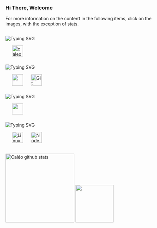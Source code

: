 <h3>Hi There, Welcome</h3> 

For more information on the content in the following items, click on the images, with the exception of stats.

## 

![Typing SVG](https://readme-typing-svg.herokuapp.com?font=Fira+Code&weight=100&size=25&duration=5000&pause=1000&color=ffffff&center=false&vCenter=true&random=false&width=1000&lines=Contacts:;Gmail+and+Linkedin.)
<div>
<img width="17"/>
<a href="mailto:caleo.gps.6@gmail.com" target="_blank" ral="external"><img src="https://cdn4.iconfinder.com/data/icons/social-media-logos-6/512/112-gmail_email_mail-512.png" alt="caleo.gps.6@gmail.com" height="35"/></a>
<!--<img width="17"/>
<a href="" target="_blank" ral="external"><img src="https://cdn.jsdelivr.net/gh/devicons/devicon@latest/icons/linkedin/linkedin-original.svg" alt="Linkedin" height="35"/></a>-->
</div>

###

![Typing SVG](https://readme-typing-svg.herokuapp.com?font=Fira+Code&weight=100&size=27&duration=5000&pause=1000&color=ffffff&center=false&vCenter=true&random=false&width=1000&lines=Formations:;Curriculum,+skills+and+certificates.)
<div>
  <img width="17"/>
  <a href="https://github.com/caleoo/career/blob/main/Currículo%20Caléo%20V.%20C..pdf" target="_self" ral="next"><img src="https://img.utdstc.com/icon/69d/098/69d09858fb3acb7f53fa535e739d7613ddec5d847bd617623ec09dc9b7c55622:200" height="35"/></a>
  <img width="17"/>
  <img src="https://cdn.jsdelivr.net/gh/devicons/devicon@latest/icons/git/git-original.svg" alt="Git" height="35"/>
</div>

###

![Typing SVG](https://readme-typing-svg.herokuapp.com?font=Fira+Code&weight=100&size=27&duration=5000&pause=1000&color=ffffff&center=false&vCenter=true&random=false&width=1000&lines=Studying:;HTML5,+CSS3,+JavaScript+and+Git.)
<div>
  <img width="17"/>
  <img src="https://cdn.jsdelivr.net/gh/devicons/devicon@latest/icons/python/python-original.svg" height="35"/>
  <img width="17"/>
</div>

###

![Typing SVG](https://readme-typing-svg.herokuapp.com?font=Fira+Code&weight=100&size=27&duration=5000&pause=1000&color=ffffff&center=false&vCenter=true&random=false&width=1000&lines=I+intend+to+study:;Linux,+Python+and+Node.js.)
<div>
  <img width="17"/>
  <img src="https://cdn.jsdelivr.net/gh/devicons/devicon@latest/icons/linux/linux-original.svg" alt="Linux" height="35"/>
  <img width="17"/>
  <img src="https://cdn.jsdelivr.net/gh/devicons/devicon@latest/icons/nodejs/nodejs-original.svg" alt="Node.js" height="35"/>
</div>

##

<div>  
  <img height="220px" src="https://github-readme-stats.vercel.app/api?username=caleoo&show_icons=true&count_private=true&hide_border=true&title_color=4e90fd&icon_color=4e90fd&text_color=ffffff&bg_color=0d1117" alt="Caléo github stats" /> 
  <img height="120px" src="https://github-readme-stats.vercel.app/api/top-langs/?username=caleoo&layout=compact&hide_border=true&title_color=4e90fd&text_color=ffffff&bg_color=0d1117" />
</div>

<!--<div>
  <img width="17"/>
  <img src="https://cdn.jsdelivr.net/gh/devicons/devicon@latest/icons/csharp/csharp-original.svg" alt="Csharp" height="35"/>
  <img width="17"/>
  <img src="https://cdn.jsdelivr.net/gh/devicons/devicon@latest/icons/cplusplus/cplusplus-original.svg" alt="Cplusplus" height="35"/>
  <img width="17"/>
  <img src="https://cdn.jsdelivr.net/gh/devicons/devicon@latest/icons/react/react-original.svg" alt="React" height="35"/>
  <img width="17"/>
  <img src="https://cdn.jsdelivr.net/gh/devicons/devicon@latest/icons/linux/linux-original.svg" alt="Linux" height="35"/>
  <img width="17"/>
  <img src="https://cdn.jsdelivr.net/gh/devicons/devicon@latest/icons/prisma/prisma-original.svg" alt="Prisma" height="35"/>
  <img width="17"/>
  <img src="https://cdn.jsdelivr.net/gh/devicons/devicon@latest/icons/python/python-original.svg" alt="Python" height="35"/>
  <img width="17"/>
  <img src="https://cdn.jsdelivr.net/gh/devicons/devicon@latest/icons/nodejs/nodejs-original.svg" alt="Node.js" height="35"/>
</div>-->
